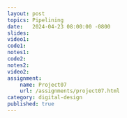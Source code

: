 ```yaml
---
layout: post
topics: Pipelining
date:   2024-04-23 08:00:00 -0800
slides: 
video1: 
code1: 
notes1: 
code2: 
notes2: 
video2: 
assignment:
    name: Project07
    url: /assignments/project07.html
category: digital-design
published: true
---
```

